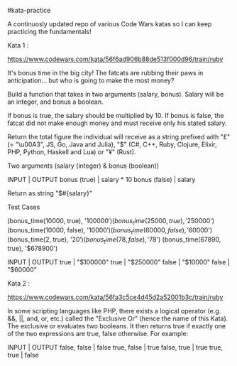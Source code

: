 #kata-practice

A continuosly updated repo of various Code Wars katas so I can keep practicing
the fundamentals!

Kata 1 :

https://www.codewars.com/kata/56f6ad906b88de513f000d96/train/ruby

It's bonus time in the big city! The fatcats are rubbing their paws in anticipation... but who is going to make the most money?

Build a function that takes in two arguments (salary, bonus). Salary will be an integer, and bonus a boolean.

If bonus is true, the salary should be multiplied by 10. If bonus is false, the fatcat did not make enough money and must receive only his stated salary.

Return the total figure the individual will receive as a string prefixed with "£" (= "\u00A3", JS, Go, Java and Julia), "$" (C#, C++, Ruby, Clojure, Elixir, PHP, Python, Haskell and Lua) or "¥" (Rust).

Two arguments (salary (integer) & bonus (boolean))

INPUT               |       OUTPUT
bonus (true)        |       salary * 10
bonus (false)       |       salary

Return as string "$#{salary}"

Test Cases

(bonus_time(10000, true), '$100000')
(bonus_time(25000, true), '$250000')
(bonus_time(10000, false), '$10000')
(bonus_time(60000, false), '$60000')
(bonus_time(2, true), '$20')
(bonus_time(78, false), '$78')
(bonus_time(67890, true), '$678900')

INPUT               |       OUTPUT
true                |       "$100000"
true                |       "$250000"
false               |       "$10000"
false               |       "$60000"

Kata 2 :

https://www.codewars.com/kata/56fa3c5ce4d45d2a52001b3c/train/ruby

In some scripting languages like PHP, there exists a logical operator (e.g. &&, ||, and, or, etc.) called the "Exclusive Or" (hence the name of this Kata). The exclusive or evaluates two booleans. It then returns true if exactly one of the two expressions are true, false otherwise. For example:

INPUT               |       OUTPUT
false, false        |       false
true, false         |       true
false, true         |       true
true, true          |       false
